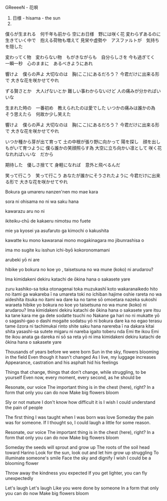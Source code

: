 GReeeeN - 花唄

1. 日様 - hisama - the sun
2. 



僕らが生まれる　何千年も前から
空にお日様　野には咲く花
変わらずあるのに
生きていく中で　抱える荷物も増えて
見栄や虚勢や　アスファルトが　気持ちを隠した

変わってく物　変わらない物　もがきながらも　自分らしさを
今も過ぎてく　一瞬一秒　心のままに　あるべきようにあれ

響けよ　僕らの声よ
大切なのは　胸(ここ)にあるだろう？
今君だけに出来る形で
大きな花を咲かせてやれ

ずる賢さとか　大人げないとか
難しい事わからないけど
人の痛みが分かればいいな

生まれた時の　一番初め　教えられたのは愛でした
いつかの痛みは誰かの為　そう思えたら　何故か少し笑えた

響けよ　僕らの声よ
大切なのは　胸(ここ)にあるだろう？
今君だけに出来る形で
大きな花を咲かせてやれ

いつか種から芽が出て育って
土の中根が張り野に向かって
陽を探し　顔を出し　もがいて育つように
僕ら誰かの笑顔照らす為
大空に立ち向かい凛として
咲く花　なれればいいな　だから

期待した　優しさ捨てて
身軽になれば　意外と飛べるんだ

笑って行こう　笑って行こう
あなたが誰かにそうされたように
今君だけに出来る形で
大きな花を咲かせてやれ



Bokura ga umareru nanzen'nen mo mae kara

sora ni ohisama no ni wa saku hana 

kawarazu aru no ni 

ikiteiku-chū de kakaeru nimotsu mo fuete 

mie ya kyosei ya asufaruto ga kimochi o kakushita 

kawatte ku mono kawaranai mono mogakinagara mo jibunrashisa o 

ima mo sugite ku isshun ichi-byō kokoronomamani 

arubeki yō ni are 

hibike yo bokura no koe yo , taisetsuna no wa mune (koko) ni arudarou? 

Ima kimidakeni dekiru katachi de ōkina hana o sakasete yare 



zuru kashiko-sa toka otonagenai toka muzukashī koto wakaranaikedo hito no itami ga wakareba ī na umareta toki no ichiban hajime oshie rareta no wa aideshita itsuka no itami wa dare ka no tame sō omoetara nazeka sukoshi waraeta hibike yo bokura no koe yo taisetsuna no wa mune (koko) ni arudarou? Ima kimidakeni dekiru katachi de ōkina hana o sakasete yare itsu ka tane kara me ga dete sodatte tsuchi no Nakane ga hari no ni mukatte yō o sagashi-gao o dashi mogaite sodatsu yō ni bokura dare ka no egao terasu tame ōzora ni tachimukai rinto shite saku hana narereba ī na dakara kitai shita yasashi-sa sutete migaru ni nareba igaito toberu nda Emi tte ikou Emi tte ikou anata ga dareka ni sō sa reta yō ni ima kimidakeni dekiru katachi de ōkina hana o sakasete yare



Thousands of years before we were born
Sun in the sky, flowers blooming in the field
Even though it hasn't changed
As I live, my luggage increases
Appearance, castration and his asphalt hid his feelings

Things that change, things that don't change, while struggling, to be yourself
Even now, every moment, every second, as he should be

Resonate, our voice
The important thing is in the chest (here), right?
In a form that only you can do now
Make big flowers bloom

Sly or not mature
I don't know how difficult it is
I wish I could understand the pain of people

The first thing I was taught when I was born was love
Someday the pain was for someone. If I thought so, I could laugh a little for some reason.

Resonate, our voice
The important thing is in the chest (here), right?
In a form that only you can do now
Make big flowers bloom

Someday the seeds will sprout and grow up
The roots of the soil head toward Harino
Look for the sun, look out and let him grow up struggling
To illuminate someone's smile
Face the sky and dignify
I wish I could be a blooming flower

Throw away the kindness you expected
If you get lighter, you can fly unexpectedly

Let's laugh Let's laugh
Like you were done by someone
In a form that only you can do now
Make big flowers bloom



